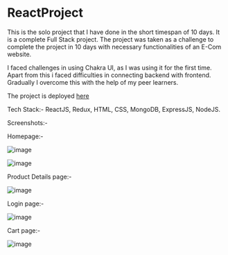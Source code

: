<h1>ReactProject</h1>
This is the solo project that I have done in the short timespan of 10 days. It is a complete Full Stack project. The project was taken as a challenge to complete the project in 10 days with necessary functionalities of an E-Com website.

I faced challenges in using Chakra UI, as I was using it for the first time. Apart from this i faced difficulties in connecting backend with frontend. Gradually I overcome this with the help of my peer learners.

The project is deployed <a href="https://aquamarine-meerkat-45f945.netlify.app/">here</a>

Tech Stack:- ReactJS, Redux, HTML, CSS, MongoDB, ExpressJS, NodeJS.

Screenshots:-

Homepage:-

![image](https://user-images.githubusercontent.com/95927107/169561376-7db84f4d-fe7a-401d-809f-8eb94c99c3f9.png)

![image](https://user-images.githubusercontent.com/95927107/169561482-ed41369f-070f-400a-b71e-cb6d14149820.png)

Product Details page:- 

![image](https://user-images.githubusercontent.com/95927107/169561560-6edbb288-9986-4ded-8368-5fbdf2f0ac32.png)

Login page:- 

![image](https://user-images.githubusercontent.com/95927107/169561645-bfe515e6-aae4-49b4-aa6c-6f4addc2b6ee.png)

Cart page:- 

![image](https://user-images.githubusercontent.com/95927107/169562131-38644d46-bca9-47a2-b559-c9fb5662282f.png)

